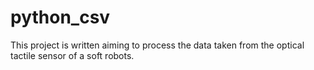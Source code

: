 # python_csv
This project is written aiming to process the data taken from the optical tactile sensor of a soft robots.
